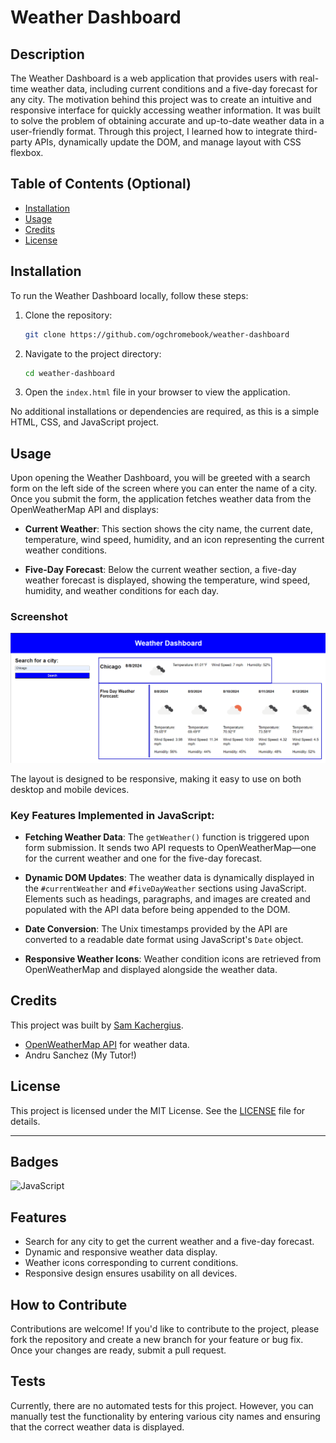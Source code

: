 # Weather Dashboard

## Description

The Weather Dashboard is a web application that provides users with real-time weather data, including current conditions and a five-day forecast for any city. The motivation behind this project was to create an intuitive and responsive interface for quickly accessing weather information. It was built to solve the problem of obtaining accurate and up-to-date weather data in a user-friendly format. Through this project, I learned how to integrate third-party APIs, dynamically update the DOM, and manage layout with CSS flexbox.

## Table of Contents (Optional)

- [Installation](#installation)
- [Usage](#usage)
- [Credits](#credits)
- [License](#license)

## Installation

To run the Weather Dashboard locally, follow these steps:

1. Clone the repository:
    ```bash
    git clone https://github.com/ogchromebook/weather-dashboard
    ```
2. Navigate to the project directory:
    ```bash
    cd weather-dashboard
    ```
3. Open the `index.html` file in your browser to view the application.

No additional installations or dependencies are required, as this is a simple HTML, CSS, and JavaScript project.

## Usage

Upon opening the Weather Dashboard, you will be greeted with a search form on the left side of the screen where you can enter the name of a city. Once you submit the form, the application fetches weather data from the OpenWeatherMap API and displays:

- **Current Weather**: This section shows the city name, the current date, temperature, wind speed, humidity, and an icon representing the current weather conditions.
  
- **Five-Day Forecast**: Below the current weather section, a five-day weather forecast is displayed, showing the temperature, wind speed, humidity, and weather conditions for each day.

### Screenshot

![Weather Dashboard](./assets/images/weather-dashboard.png)

The layout is designed to be responsive, making it easy to use on both desktop and mobile devices.

### Key Features Implemented in JavaScript:

- **Fetching Weather Data**: The `getWeather()` function is triggered upon form submission. It sends two API requests to OpenWeatherMap—one for the current weather and one for the five-day forecast.

- **Dynamic DOM Updates**: The weather data is dynamically displayed in the `#currentWeather` and `#fiveDayWeather` sections using JavaScript. Elements such as headings, paragraphs, and images are created and populated with the API data before being appended to the DOM.

- **Date Conversion**: The Unix timestamps provided by the API are converted to a readable date format using JavaScript's `Date` object.

- **Responsive Weather Icons**: Weather condition icons are retrieved from OpenWeatherMap and displayed alongside the weather data.

## Credits

This project was built by [Sam Kachergius](https://github.com/ogchromebook).

- [OpenWeatherMap API](https://openweathermap.org/api) for weather data.
- Andru Sanchez (My Tutor!)

## License

This project is licensed under the MIT License. See the [LICENSE](LICENSE) file for details.

---

## Badges

![JavaScript](https://img.shields.io/badge/JavaScript-100%25-brightgreen)

## Features

- Search for any city to get the current weather and a five-day forecast.
- Dynamic and responsive weather data display.
- Weather icons corresponding to current conditions.
- Responsive design ensures usability on all devices.

## How to Contribute

Contributions are welcome! If you'd like to contribute to the project, please fork the repository and create a new branch for your feature or bug fix. Once your changes are ready, submit a pull request.

## Tests

Currently, there are no automated tests for this project. However, you can manually test the functionality by entering various city names and ensuring that the correct weather data is displayed.
